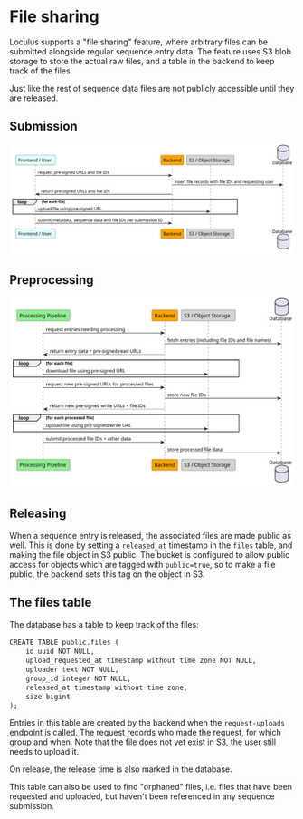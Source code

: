 # File sharing

Loculus supports a "file sharing" feature, where arbitrary files can be submitted alongside regular sequence entry data.
The feature uses S3 blob storage to store the actual raw files, and a table in the backend to keep track of the files.

Just like the rest of sequence data files are not publicly accessible until they are released.

## Submission

![submission](./plantuml/sequenceFileSharingSubmission.svg)

## Preprocessing

![preprocessing](./plantuml/sequenceFileSharingPrepro.svg)

## Releasing

When a sequence entry is released, the associated files are made public as well.
This is done by setting a `released_at` timestamp in the `files` table, and making the file object in S3 public.
The bucket is configured to allow public access for objects which are tagged with `public=true`,
so to make a file public, the backend sets this tag on the object in S3.

## The files table

The database has a table to keep track of the files:

```
CREATE TABLE public.files (
    id uuid NOT NULL,
    upload_requested_at timestamp without time zone NOT NULL,
    uploader text NOT NULL,
    group_id integer NOT NULL,
    released_at timestamp without time zone,
    size bigint
);
```

Entries in this table are created by the backend when the `request-uploads` endpoint is called.
The request records who made the request, for which group and when.
Note that the file does not yet exist in S3, the user still needs to upload it.

On release, the release time is also marked in the database.

This table can also be used to find "orphaned" files, i.e. files that have been requested and uploaded,
but haven't been referenced in any sequence submission.
